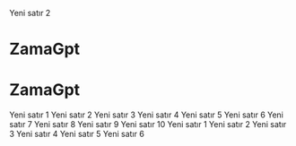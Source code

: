 Yeni satır 2
# ZamaGpt
# ZamaGpt
Yeni satır 1
Yeni satır 2
Yeni satır 3
Yeni satır 4
Yeni satır 5
Yeni satır 6
Yeni satır 7
Yeni satır 8
Yeni satır 9
Yeni satır 10
Yeni satır 1
Yeni satır 2
Yeni satır 3
Yeni satır 4
Yeni satır 5
Yeni satır 6
